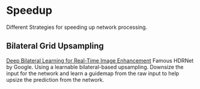 # Speedup
Different Strategies for speeding up network processing.

## Bilateral Grid Upsampling
[Deep Bilateral Learning for Real-Time Image Enhancement][1] Famous HDRNet by Google. Using a learnable bilateral-based upsampling. Downsize the input for the network and learn a guidemap from the raw input to help upsize the prediction from the network. 

[1]:	https://groups.csail.mit.edu/graphics/hdrnet/data/hdrnet.pdf